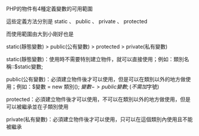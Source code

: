 PHP的物件有4種定義變數的可用範圍

這些定義方法分別是 static 、 public 、 private 、 protected

而使用範圍由大到小剛好也是

static(靜態變數) > public(公有變數) > protected > private(私有變數)

 

static(靜態變數)：使用時不需要特別建立物件，就可以直接使用；例如：類別名稱::$static變數;

public(公有變數)：必須建立物件後才可以使用，但是可以在類別以外的地方做使用；例如：$變數 = new 類別();  $變數->public變數;(不需加$字號)

protected：必須建立物件後才可以使用，不可以在類別以外的地方做使用，但是可以被繼承並在子類別使用

private(私有變數)：必須建立物件後才可以使用，只可以在這個類別內使用且不能被繼承
